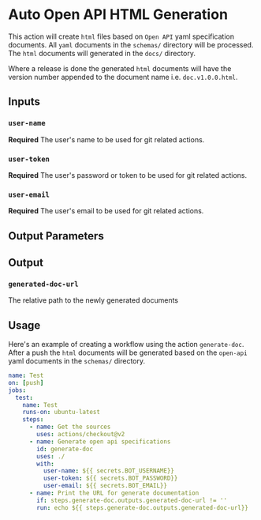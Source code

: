 # Auto Open API HTML Generation
This action will create `html` files based on `Open API` yaml specification documents. All `yaml` documents in the `schemas/` directory will be processed. The `html` documents will generated in the `docs/` directory. 

Where a release is done the generated `html` documents will have the version number appended to the document name i.e. `doc.v1.0.0.html`.

## Inputs

### `user-name`
**Required** The user's name to be used for git related actions.

### `user-token`
**Required** The user's password or token to be used for git related actions.

### `user-email`
**Required** The user's email to be used for git related actions.

## Output Parameters 

## Output

### `generated-doc-url`
The relative path to the newly generated documents

## Usage
Here's an example of creating a workflow using the action `generate-doc`. After a push the `html` documents will be generated based on the `open-api` yaml documents in the `schemas/` directory.

```yaml
name: Test
on: [push]
jobs:
  test:
    name: Test
    runs-on: ubuntu-latest
    steps:
      - name: Get the sources
        uses: actions/checkout@v2
      - name: Generate open api specifications
        id: generate-doc
        uses: ./
        with:
          user-name: ${{ secrets.BOT_USERNAME}}
          user-token: ${{ secrets.BOT_PASSWORD}}
          user-email: ${{ secrets.BOT_EMAIL}}
      - name: Print the URL for generate documentation
        if: steps.generate-doc.outputs.generated-doc-url != ''
        run: echo ${{ steps.generate-doc.outputs.generated-doc-url}}
```
